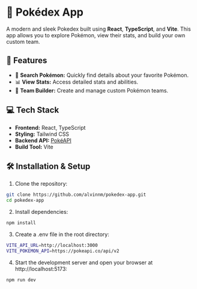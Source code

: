 # 🧬 Pokédex App

A modern and sleek Pokedex built using **React**, **TypeScript**, and **Vite**. This app allows you to explore Pokémon, view their stats, and build your own custom team.

## 🌟 Features

- 🐾 **Search Pokémon:** Quickly find details about your favorite Pokémon.
- 📊 **View Stats:** Access detailed stats and abilities.
- 🧰 **Team Builder:** Create and manage custom Pokémon teams.

## 💻 Tech Stack

- **Frontend:** React, TypeScript
- **Styling:** Tailwind CSS
- **Backend API:** [PokéAPI](https://pokeapi.co/)
- **Build Tool:** Vite

## 🛠️ Installation & Setup

1. Clone the repository:
  ```bash
  git clone https://github.com/alvinnm/pokedex-app.git
  cd pokedex-app
  ```
2. Install dependencies:
  ```bash
  npm install
  ```
3. Create a .env file in the root directory:
  ```bash
  VITE_API_URL=http://localhost:3000
  VITE_POKEMON_API=https://pokeapi.co/api/v2
  ```
4. Start the development server and open your browser at http://localhost:5173:
  ```bash
  npm run dev
  ```